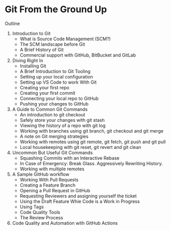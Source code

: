 # Git From the Ground Up

Outline

1. Introduction to Git
    * What is Source Code Management (SCM?)
    * The SCM landscape before Git
    * A Brief History of Git
    * Commercial support with GitHub, BitBucket and GitLab
2. Diving Right In
    * Installing Git
    * A Brief Introduction to Git Tooling
    * Setting up your local configuration
    * Setting up VS Code to work With Git
    * Creating your first repo
    * Creating your first commit
    * Connecting your local repo to GitHub
    * Pushing your changes to GitHub
3. A Guide to Common Git Commands
    * An introduction to git checkout
    * Safely store your changes with git stash
    * Viewing the history of a repo with git log
    * Working with branches using git branch, git checkout and git merge
    * A note on Git merging strategies
    * Working with remotes using git remote, git fetch, git push and git pull
    * Local housekeeping with git reset, git revert and git clean
4. Uncommon But Useful Git Commands
    * Squashing Commits with an Interactive Rebase
    * In Case of Emergency: Break Glass. Aggressively Rewriting History.
    * Working with multiple remotes
5. A Sample GitHub workflow
    * Working With Pull Requests
    * Creating a Feature Branch
    * Opening a Pull Request in GitHub
    * Requesting Reviewers and assigning yourself the ticket
    * Using the Draft Feature Whie Code is a Work in Progress
    * Using Tags
    * Code Quality Tools
    * The Review Process
6. Code Quality and Automation with GitHub Actions
